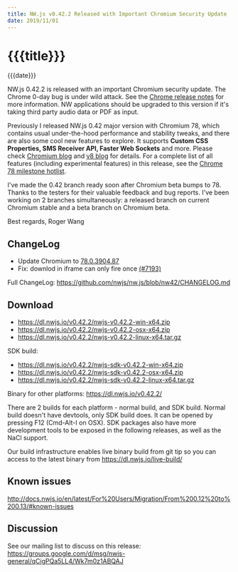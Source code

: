 ```yaml
---
title: NW.js v0.42.2 Released with Important Chromium Security Update
date: 2019/11/01
---
```

# {{{title}}}
{{{date}}}

NW.js 0.42.2 is released with an important Chromium security update. The Chrome 0-day bug is under wild attack. See the [Chrome release notes](https://chromereleases.googleblog.com/2019/10/stable-channel-update-for-desktop_31.html) for more information. NW applications should be upgraded to this version if it's taking third party audio data or PDF as input.

Previously I released NW.js 0.42 major version with Chromium 78, which contains usual under-the-hood performance and stability tweaks, and there are also some cool new features to explore. It supports **Custom CSS Properties, SMS Receiver API, Faster Web Sockets** and more. Please check [Chromium blog](https://blog.chromium.org/2019/09/chrome-78-beta-new-houdini-api-native.html) and [v8 blog](https://v8.dev/blog/v8-release-78) for details. For a complete list of all features (including experimental features) in this release, see the [Chrome 78 milestone hotlist](https://www.chromestatus.com/features#milestone=78).

I've made the 0.42 branch ready soon after Chromium beta bumps to 78. Thanks to the testers for their valuable feedback and bug reports. I've been working on 2 branches simultaneously: a released branch on current Chromium stable and a beta branch on Chromium beta.

Best regards,
Roger Wang

## ChangeLog

- Update Chromium to [78.0.3904.87](https://chromereleases.googleblog.com/2019/10/stable-channel-update-for-desktop_31.html)
- Fix: downlod in iframe can only fire once [(#7193)](https://github.com/nwjs/nw.js/issues/7193)

Full ChangeLog: https://github.com/nwjs/nw.js/blob/nw42/CHANGELOG.md

## Download 

* https://dl.nwjs.io/v0.42.2/nwjs-v0.42.2-win-x64.zip 
* https://dl.nwjs.io/v0.42.2/nwjs-v0.42.2-osx-x64.zip 
* https://dl.nwjs.io/v0.42.2/nwjs-v0.42.2-linux-x64.tar.gz 

SDK build: 
* https://dl.nwjs.io/v0.42.2/nwjs-sdk-v0.42.2-win-x64.zip 
* https://dl.nwjs.io/v0.42.2/nwjs-sdk-v0.42.2-osx-x64.zip 
* https://dl.nwjs.io/v0.42.2/nwjs-sdk-v0.42.2-linux-x64.tar.gz 

Binary for other platforms: https://dl.nwjs.io/v0.42.2/ 

There are 2 builds for each platform - normal build, and SDK build. Normal build doesn't have devtools, only SDK build does. lt can be opened by pressing F12 (Cmd-Alt-I on OSX). SDK packages also have more development tools to be exposed in the following releases, as well as the NaCl support.

Our build infrastructure enables live binary build from git tip so you can access to the latest binary from https://dl.nwjs.io/live-build/ 

## Known issues 

http://docs.nwjs.io/en/latest/For%20Users/Migration/From%200.12%20to%200.13/#known-issues

## Discussion

See our mailing list to discuss on this release: https://groups.google.com/d/msg/nwjs-general/qCigPQa5LL4/Wk7m0z1ABQAJ
